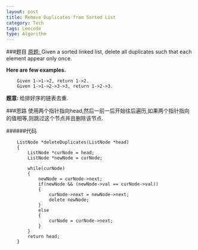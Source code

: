 ```yaml
---
layout: post
title: Remove Duplicates from Sorted List  
category: Tech
tags: Leecode
type: Algorithm
---
```


###题目
[原题: ](http://oj.leetcode.com/problems/remove-duplicates-from-sorted-list/)Given a sorted linked list, delete all duplicates such that each element appear only once.

<b>Here are few examples.</b>

        Given 1->1->2, return 1->2.
        Given 1->1->2->3->3, return 1->2->3.

<b>题意: </b>给排好序的链表去重.

###思路
使用两个指针指向head,然后一前一后开始往后遍历,如果两个指针指向的值相等,则跳过这个节点并且删除该节点.

######代码

		ListNode *deleteDuplicates(ListNode *head) 
        {
            ListNode *curNode = head;
            ListNode *newNode = curNode;
            
            while(curNode)
            {
                newNode = curNode->next;
                if(newNode && (newNode->val == curNode->val))
                {
                    curNode->next = newNode->next;
                    delete newNode;
                }
                else
                {
                    curNode = curNode->next;
                }
            }
            return head;
        }